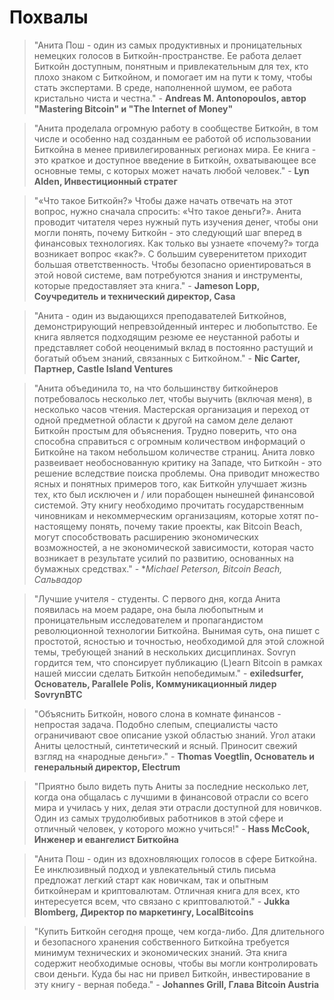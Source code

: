 # Похвалы

> "Анита Пош - один из самых продуктивных и проницательных немецких голосов в Биткойн-пространстве. Ее работа делает Биткойн доступным, понятным и привлекательным для тех, кто плохо знаком с Биткойном, и помогает им на пути к тому, чтобы стать экспертами. В среде, наполненной шумом, ее работа кристально чиста и честна." - **Andreas M. Antonopoulos, автор "Mastering Bitcoin" и "The Internet of Money"**

> "Анита проделала огромную работу в сообществе Биткойн, в том числе и особенно над созданным ее работой об использовании Биткойна в менее привилегированных регионах мира. Ее книга - это краткое и доступное введение в Биткойн, охватывающее все основные темы, с которых может начать любой человек." - **Lyn Alden, Инвестиционный стратег**

> "«Что такое Биткойн?» Чтобы даже начать отвечать на этот вопрос, нужно сначала спросить: «Что такое деньги?». Анита проводит читателя через нужный путь изучения денег, чтобы они могли понять, почему Биткойн - это следующий шаг вперед в финансовых технологиях. Как только вы узнаете «почему?» тогда возникает вопрос «как?». С большим суверенитетом приходит большая ответственность. Чтобы безопасно ориентироваться в этой новой системе, вам потребуются знания и инструменты, которые предоставляет эта книга." - **Jameson Lopp, Соучредитель и технический директор, Casa**

> "Анита - один из выдающихся преподавателей Биткойнов, демонстрирующий непревзойденный интерес и любопытство. Ее книга является подходящим резюме ее неустанной работы и представляет собой неоценимый вклад в постоянно растущий и богатый объем знаний, связанных с Биткойном." - **Nic Carter, Партнер, Castle Island Ventures**

> "Анита объединила то, на что большинству биткойнеров потребовалось несколько лет, чтобы выучить (включая меня), в несколько часов чтения. Мастерская организация и переход от одной предметной области к другой на самом деле делают Биткойн простым для объяснения. Трудно поверить, что она способна справиться с огромным количеством информаций о Биткойне на таком небольшом количестве страниц. Анита ловко развеивает необоснованную критику на Западе, что Биткойн - это решение вследствие поиска проблемы. Она приводит множество ясных и понятных примеров того, как Биткойн улучшает жизнь тех, кто был исключен и / или порабощен нынешней финансовой системой. Эту книгу необходимо прочитать государственным чиновникам и некоммерческим организациям, которые хотят по-настоящему понять, почему такие проекты, как Bitcoin Beach, могут способствовать расширению экономических возможностей, а не экономической зависимости, которая часто возникает в результате усилий по развитию, основанных на бумажных средствах." - **Michael Peterson, Bitcoin Beach, Сальвадор*

> "Лучшие учителя - студенты. С первого дня, когда Анита появилась на моем радаре, она была любопытным и проницательным исследователем и пропагандистом революционной технологии Биткойна. Вынимая суть, она пишет с простотой, ясностью и точностью, необходимой для этой сложной темы, требующей знаний в нескольких дисциплинах. Sovryn гордится тем, что спонсирует публикацию (L)earn Bitcoin в рамках нашей миссии сделать Биткойн непобедимым." - **exiledsurfer, Основатель, Parallele Polis, Коммуникационный лидер SovrynBTC**

> "Объяснить Биткойн, нового слона в комнате финансов - непростая задача. Подобно слепым, специалисты часто ограничивают свое описание узкой областью знаний. Угол атаки Аниты целостный, синтетический и ясный. Приносит свежий взгляд на «народные деньги»." - **Thomas Voegtlin, Основатель и генеральный директор, Electrum**

> "Приятно было видеть путь Аниты за последние несколько лет, когда она общалась с лучшими в финансовой отрасли со всего мира и училась у них, делая эти отрасли доступной для новичков. Один из самых трудолюбивых работников в этой сфере и отличный человек, у которого можно учиться!" - **Hass McCook, Инженер и евангелист Биткойна**

> "Анита Пош - один из вдохновляющих голосов в сфере Биткойна. Ее инклюзивный подход и увлекательный стиль письма предложат легкий старт как новичкам, так и опытным биткойнерам и криптовалютам. Отличная книга для всех, кто интересуется всем, что связано с криптовалютой." - **Jukka Blomberg, Директор по маркетингу, LocalBitcoins**

> "Купить Биткойн сегодня проще, чем когда-либо. Для длительного и безопасного хранения собственного Биткойна требуется минимум технических и экономических знаний. Эта книга содержит необходимые основы, чтобы вы могли контролировать свои деньги. Куда бы нас ни привел Биткойн, инвестирование в эту книгу - верная победа." - **Johannes Grill, Глава Bitcoin Austria**


